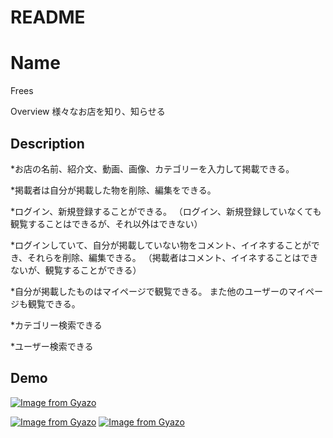 # README

Name
====
Frees

Overview
様々なお店を知り、知らせる

## Description

*お店の名前、紹介文、動画、画像、カテゴリーを入力して掲載できる。

*掲載者は自分が掲載した物を削除、編集をできる。

*ログイン、新規登録することができる。
（ログイン、新規登録していなくても観覧することはできるが、それ以外はできない）

*ログインしていて、自分が掲載していない物をコメント、イイネすることができ、それらを削除、編集できる。
（掲載者はコメント、イイネすることはできないが、観覧することができる）

*自分が掲載したものはマイページで観覧できる。
また他のユーザーのマイページも観覧できる。

*カテゴリー検索できる

*ユーザー検索できる

## Demo

[![Image from Gyazo](https://i.gyazo.com/2742c077897c093cca87bbca5183294b.gif)](https://gyazo.com/2742c077897c093cca87bbca5183294b)

[![Image from Gyazo](https://i.gyazo.com/e74ebd981b77e5158a2fb8835f0651bd.gif)](https://gyazo.com/e74ebd981b77e5158a2fb8835f0651bd)
[![Image from Gyazo](https://i.gyazo.com/7e37317fad9b89531870111ce6752d01.gif)](https://gyazo.com/7e37317fad9b89531870111ce6752d01)



